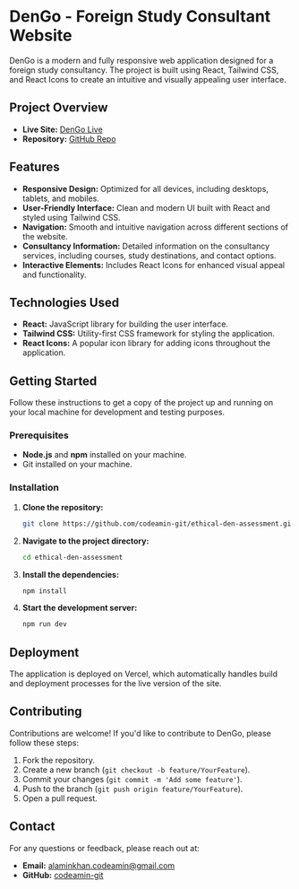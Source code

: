 # DenGo - Foreign Study Consultant Website

DenGo is a modern and fully responsive web application designed for a foreign study consultancy. The project is built using React, Tailwind CSS, and React Icons to create an intuitive and visually appealing user interface.

## Project Overview

- **Live Site:** [DenGo Live](https://ethical-den-blue.vercel.app/)
- **Repository:** [GitHub Repo](https://github.com/codeamin-git/ethical-den-assessment.git)

## Features

- **Responsive Design:** Optimized for all devices, including desktops, tablets, and mobiles.
- **User-Friendly Interface:** Clean and modern UI built with React and styled using Tailwind CSS.
- **Navigation:** Smooth and intuitive navigation across different sections of the website.
- **Consultancy Information:** Detailed information on the consultancy services, including courses, study destinations, and contact options.
- **Interactive Elements:** Includes React Icons for enhanced visual appeal and functionality.

## Technologies Used

- **React:** JavaScript library for building the user interface.
- **Tailwind CSS:** Utility-first CSS framework for styling the application.
- **React Icons:** A popular icon library for adding icons throughout the application.

## Getting Started

Follow these instructions to get a copy of the project up and running on your local machine for development and testing purposes.

### Prerequisites

- **Node.js** and **npm** installed on your machine.
- Git installed on your machine.

### Installation

1. **Clone the repository:**

   ```bash
   git clone https://github.com/codeamin-git/ethical-den-assessment.git
   ```

2. **Navigate to the project directory:**

   ```bash
   cd ethical-den-assessment
   ```

3. **Install the dependencies:**

   ```bash
   npm install
   ```

4. **Start the development server:**

   ```bash
   npm run dev
   ```

## Deployment

The application is deployed on Vercel, which automatically handles build and deployment processes for the live version of the site.

## Contributing

Contributions are welcome! If you'd like to contribute to DenGo, please follow these steps:

1. Fork the repository.
2. Create a new branch (`git checkout -b feature/YourFeature`).
3. Commit your changes (`git commit -m 'Add some feature'`).
4. Push to the branch (`git push origin feature/YourFeature`).
5. Open a pull request.

## Contact

For any questions or feedback, please reach out at:

- **Email:** alaminkhan.codeamin@gmail.com
- **GitHub:** [codeamin-git](https://github.com/codeamin-git)

